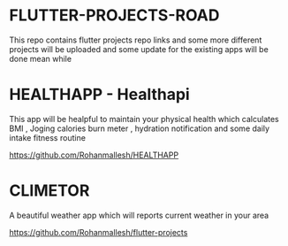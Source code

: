 # FLUTTER-PROJECTS-ROAD
This repo contains flutter projects repo links and some more different projects will be uploaded and some update for the existing apps will be done mean while

# HEALTHAPP - Healthapi 
This app will be healpful to maintain your physical health
which calculates BMI , Joging calories burn meter , hydration notification and some daily intake fitness routine

https://github.com/Rohanmallesh/HEALTHAPP

# CLIMETOR
A beautiful weather app which will reports current weather in your area

https://github.com/Rohanmallesh/flutter-projects
